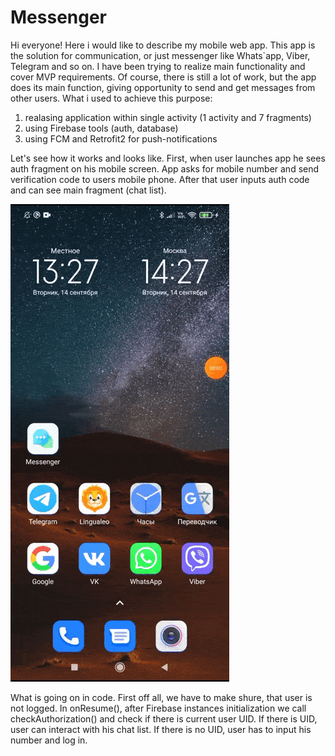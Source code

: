 # Messenger

Hi everyone!
Here i would like to describe my mobile web app. 
This app is the solution for communication, or just messenger like Whats`app, Viber, Telegram and so on. 
I have been trying to realize main functionality and cover MVP requirements.
Of course, there is still a lot of work, but the app does its main function, 
giving opportunity to send and get messages from other users. What i used to achieve this purpose:
1. realasing application within single activity (1 activity and 7 fragments)
2. using Firebase tools (auth, database)
3. using FCM and Retrofit2 for push-notifications

Let's see how it works and looks like.
First, when user launches app he  sees auth fragment on his mobile screen. 
App asks for mobile number and send verification code to users mobile phone. 
After that user inputs auth code and can see main fragment (chat list). 

![](https://raw.githubusercontent.com/ElenaIbr/Messenger/master/auth_demo.gif)

What is going on in code. First off all, we have to make shure, that user is not logged. In onResume(), 
after Firebase instances initialization we call checkAuthorization() and check if there is current user UID. If there is UID, user can interact with his chat list.
If there is no UID, user has to input his number and log in. 
